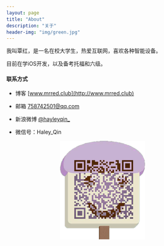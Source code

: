 ```yaml
---
layout: page
title: "About"
description: "关于"
header-img: "img/green.jpg"
---
```


我叫覃红，是一名在校大学生，热爱互联网，喜欢各种智能设备。

目前在学iOS开发，以及备考托福和六级。

#### 联系方式

- 博客 [www.mrred.club](http://www.mrred.club)

- 邮箱 <758742501@qq.com>

- 新浪微博 [@hayleyqin_](http://weibo.com/1694579055)

- 微信号：Haley_Qin

<center>
    <p><img src="https://raw.githubusercontent.com/hayleyqinn/hayleyqinn.github.io/master/img/QRCODE.png"></p>
</center>






